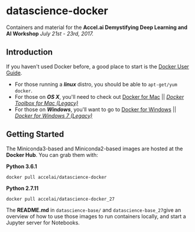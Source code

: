 # datascience-docker

Containers and material for the **Accel.ai Demystifying Deep Learning and AI Workshop** _July 21st - 23rd, 2017._



## Introduction ##

If you haven't used Docker before, a good place to start is the [Docker User Guide](https://docs.docker.com/userguide/).

- For those running a **_linux_** distro, you should be able to `apt-get/yum docker`. 
- For those on **_OS X_**, you'll need to check out [Docker for Mac](https://www.docker.com/docker-mac) || [*Docker Toolbox for Mac (Legacy)*](https://docs.docker.com/toolbox/toolbox_install_mac/) 
- For those on **_Windows_**, you'll want to go to [Docker for Windows](https://www.docker.com/docker-windows) || [*Docker for Windows 7 (Legacy)*](https://docs.docker.com/toolbox/toolbox_install_windows/)

## Getting Started ##

The Miniconda3-based and Miniconda2-based images are hosted at the **Docker Hub**. You can grab them with:


**Python 3.6.1**
```
docker pull accelai/datascience-docker
```

**Python 2.7.11**

```
docker pull accelai/datascience-docker_27
```

The **README.md** in `datascience-base/` and `datascience-base_27`give an overview of how to use those images to run containers locally, and start a Jupyter server for Notebooks.


